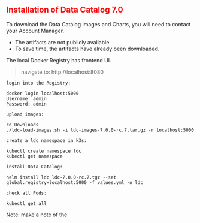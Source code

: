 ## <font color='red'>Installation of Data Catalog 7.0</font>

To download the Data Catalog images and Charts, you will need to contact your Account Manager.  
* The artifacts are not publicly available. 
* To save time, the artifacts have already been downloaded.

The local Docker Registry has frontend UI.

  > navigate to: http://localhost:8080

``login into the Registry:``
```
docker login localhost:5000
Username: admin
Password: admin   
```

``upload images:``
```
cd Downloads
./ldc-load-images.sh -i ldc-images-7.0.0-rc.7.tar.gz -r localhost:5000
```

``create a ldc namespace in k3s:``
```
kubectl create namespace ldc
kubectl get namespace
```

``install Data Catalog:``
```
helm install ldc ldc-7.0.0-rc.7.tgz --set global.registry=localhost:5000 -f values.yml -n ldc
```

``check all Pods:``
```
kubectl get all
```
Note: make a note of the